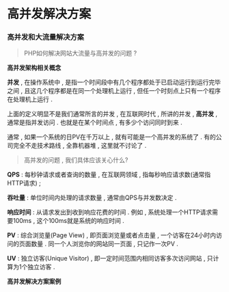 # 高并发解决方案

### 高并发和大流量解决方案

> PHP如何解决网站大流量与高并发的问题 ?

**高并发架构相关概念**

**并发** , 在操作系统中 , 是指一个时间段中有几个程序都处于已启动运行到运行完毕之间 , 且这几个程序都是在同一个处理机上运行 , 但任一个时刻点上只有一个程序在处理机上运行 .

上面的定义明显不是我们通常所言的并发 , 在互联网时代 , 所讲的并发 , **高并发** , 通常是指并发访问 . 也就是在某个时间点 , 有多少个访问同时到来 .

通常 , 如果一个系统的日PV在千万以上 , 就有可能是一个高并发的系统了 . 有的公司完全不走技术路线 , 全靠机器堆 , 这里就不讨论了 .

> 高并发的问题 , 我们具体应该关心什么?

**QPS** : 每秒钟请求或者查询的数量 , 在互联网领域 , 指每秒响应请求数\(通常指HTTP请求\) ;

**吞吐量** : 单位时间内处理的请求数量 , 通常由QPS与并发数决定 .

**响应时间** : 从请求发出到收到响应花费的时间 . 例如 , 系统处理一个HTTP请求需要100ms , 这个100ms就是系统的响应时间 .

**PV** : 综合浏览量\(Page View\) , 即页面浏览量或者点击量 , 一个访客在24小时内访问的页面数量 . 同一个人浏览你的网站同一页面 , 只记作一次PV .

**UV** : 独立访客\(Unique Visitor\) , 即一定时间范围内相同访客多次访问网站 , 只计算为1个独立访客 . 

**高并发解决方案案例**

